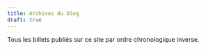 ```yaml
---
title: Archives du blog
draft: true
---
```


Tous les billets publiés sur ce site par ordre chronologique inverse.